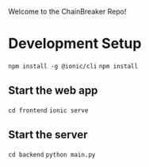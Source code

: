 Welcome to the ChainBreaker Repo!

# Development Setup
`npm install -g @ionic/cli`
`npm install`

## Start the web app
`cd frontend`
`ionic serve`

## Start the server
`cd backend`
`python main.py`

